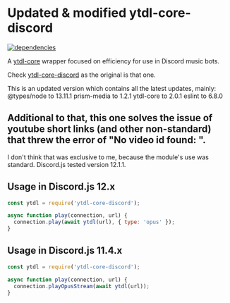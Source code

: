 # Updated & modified ytdl-core-discord

[![dependencies](https://david-dm.org/hardrock13/tirpitz.svg)](https://david-dm.org/hardrock13/tirpitz)

A [ytdl-core](https://github.com/fent/node-ytdl-core/) wrapper focused on efficiency for use in Discord music bots.

Check [ytdl-core-discord](https://github.com/amishshah/ytdl-core-discord) as the original is that one.

This is an updated version which contains all the latest updates, mainly:
@types/node to 13.11.1
prism-media to 1.2.1
ytdl-core to 2.0.1
eslint to 6.8.0

## Additional to that, this one solves the issue of youtube short links (and other non-standard) that threw the error of "No video id found: <actual working youtube link>".
  I don't think that was exclusive to me, because the module's use was standard. Discord.js tested version 12.1.1.

## Usage in Discord.js 12.x

```js
const ytdl = require('ytdl-core-discord');

async function play(connection, url) {
  connection.play(await ytdl(url), { type: 'opus' });
}
```

## Usage in Discord.js 11.4.x

```js
const ytdl = require('ytdl-core-discord');

async function play(connection, url) {
  connection.playOpusStream(await ytdl(url));
}
```
